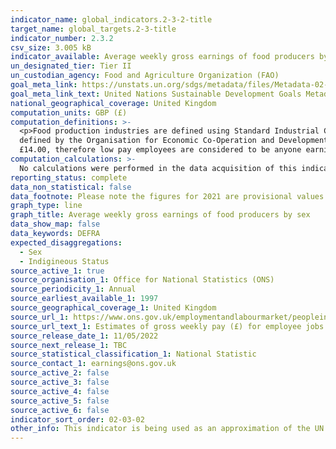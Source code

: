 ```yaml
---
indicator_name: global_indicators.2-3-2-title
target_name: global_targets.2-3-title
indicator_number: 2.3.2
csv_size: 3.005 kB
indicator_available: Average weekly gross earnings of food producers by sex
un_designated_tier: Tier II
un_custodian_agency: Food and Agriculture Organization (FAO)
goal_meta_link: https://unstats.un.org/sdgs/metadata/files/Metadata-02-03-02.pdf
goal_meta_link_text: United Nations Sustainable Development Goals Metadata (PDF 4.0 MB)
national_geographical_coverage: United Kingdom
computation_units: GBP (£)
computation_definitions: >-
  <p>Food production industries are defined using Standard Industrial Classification 2003 (SIC03) from 2000 to 2008 and Standard Industrial Classification 2007 (SIC07) from 2008 onwards. SIC03 - SIC division 01 and 05 are used. SIC07 - SIC division 01 and 03 are used.</p><p> Low pay is
  defined by the Organisation for Economic Co-Operation and Development (OECD) as the value that is two-thirds of median hourly earnings and high pay is defined as the value that is 1.5 times median hourly earnings. For example, median hourly earnings for full-time employees in 2017 is
  £14.00, therefore low pay employees are considered to be anyone earning below two-thirds of £14.00, which is £9.33, and high pay full-time employees are those earning anything above 1.5 times £14.00, which is £21.00.</p>
computation_calculations: >-
  No calculations were performed in the data acquisition of this indicator as appropriate data was readily available in the final format specified by this indicator. For insight into the details of potential calculations please refer to the original source metadata or source contact.
reporting_status: complete
data_non_statistical: false
data_footnote: Please note the figures for 2021 are provisional values.
graph_type: line
graph_title: Average weekly gross earnings of food producers by sex
data_show_map: false
data_keywords: DEFRA
expected_disaggregations:
  - Sex
  - Indigineous Status
source_active_1: true
source_organisation_1: Office for National Statistics (ONS)
source_periodicity_1: Annual  
source_earliest_available_1: 1997
source_geographical_coverage_1: United Kingdom
source_url_1: https://www.ons.gov.uk/employmentandlabourmarket/peopleinwork/earningsandworkinghours/adhocs/14616estimatesofgrossweeklypayforemployeejobsinfoodproductionindustriesuk2016to2021
source_url_text_1: Estimates of gross weekly pay (£) for employee jobs in food production industries: UK, 2016 to 2021
source_release_date_1: 11/05/2022
source_next_release_1: TBC
source_statistical_classification_1: National Statistic
source_contact_1: earnings@ons.gov.uk
source_active_2: false
source_active_3: false
source_active_4: false
source_active_5: false
source_active_6: false
indicator_sort_order: 02-03-02
other_info: This indicator is being used as an approximation of the UN SDG Indicator. Where possible, we will work to identify or develop UK data to meet the global indicator specification. This indicator has not been identified in collaboration with topic experts.
---
```

